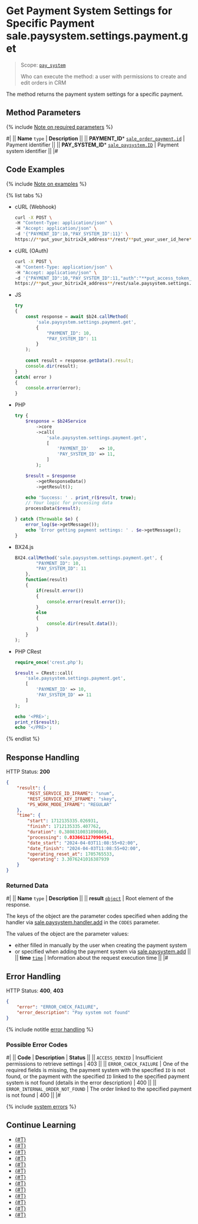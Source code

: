 # Get Payment System Settings for Specific Payment sale.paysystem.settings.payment.get

> Scope: [`pay_system`](../scopes/permissions.md)
>
> Who can execute the method: a user with permissions to create and edit orders in CRM

The method returns the payment system settings for a specific payment.

## Method Parameters

{% include [Note on required parameters](../../_includes/required.md) %}

#|
|| **Name**
`type` | **Description** ||
|| **PAYMENT_ID***
[`sale_order_payment.id`](../sale/data-types.md) | Payment identifier
||
|| **PAY_SYSTEM_ID***
[`sale_paysystem.ID`](../sale/data-types.md) | Payment system identifier
||
|#

## Code Examples

{% include [Note on examples](../../_includes/examples.md) %}

{% list tabs %}

- cURL (Webhook)

    ```bash
    curl -X POST \
    -H "Content-Type: application/json" \
    -H "Accept: application/json" \
    -d '{"PAYMENT_ID":10,"PAY_SYSTEM_ID":11}' \
    https://**put_your_bitrix24_address**/rest/**put_your_user_id_here**/**put_your_webhook_here**/sale.paysystem.settings.payment.get
    ```

- cURL (OAuth)

    ```bash
    curl -X POST \
    -H "Content-Type: application/json" \
    -H "Accept: application/json" \
    -d '{"PAYMENT_ID":10,"PAY_SYSTEM_ID":11,"auth":"**put_access_token_here**"}' \
    https://**put_your_bitrix24_address**/rest/sale.paysystem.settings.payment.get
    ```

- JS

    ```js
    try
    {
    	const response = await $b24.callMethod(
    		'sale.paysystem.settings.payment.get',
    		{
    			"PAYMENT_ID": 10,
    			"PAY_SYSTEM_ID": 11
    		}
    	);
    	
    	const result = response.getData().result;
    	console.dir(result);
    }
    catch( error )
    {
    	console.error(error);
    }
    ```

- PHP

    ```php
    try {
        $response = $b24Service
            ->core
            ->call(
                'sale.paysystem.settings.payment.get',
                [
                    'PAYMENT_ID'    => 10,
                    'PAY_SYSTEM_ID' => 11,
                ]
            );
    
        $result = $response
            ->getResponseData()
            ->getResult();
    
        echo 'Success: ' . print_r($result, true);
        // Your logic for processing data
        processData($result);
    
    } catch (Throwable $e) {
        error_log($e->getMessage());
        echo 'Error getting payment settings: ' . $e->getMessage();
    }
    ```

- BX24.js

    ```js
    BX24.callMethod('sale.paysystem.settings.payment.get', {
            "PAYMENT_ID": 10,
            "PAY_SYSTEM_ID": 11
        }, 
        function(result) 
        { 
            if(result.error()) 
            {
                console.error(result.error()); 
            }
            else 
            { 
                console.dir(result.data()); 
            } 
        } 
    );
    ```

- PHP CRest

    ```php
    require_once('crest.php');

    $result = CRest::call(
        'sale.paysystem.settings.payment.get',
        [
            'PAYMENT_ID' => 10,
            'PAY_SYSTEM_ID' => 11
        ]
    );

    echo '<PRE>';
    print_r($result);
    echo '</PRE>';
    ```

{% endlist %}

## Response Handling

HTTP Status: **200**

```json
{
    "result": {
        "REST_SERVICE_ID_IFRAME": "snum",
        "REST_SERVICE_KEY_IFRAME": "skey",
        "PS_WORK_MODE_IFRAME": "REGULAR"
    },
    "time": {
        "start": 1712135335.026931,
        "finish": 1712135335.407762,
        "duration": 0.3808310031890869,
        "processing": 0.0336611270904541,
        "date_start": "2024-04-03T11:08:55+02:00",
        "date_finish": "2024-04-03T11:08:55+02:00",
        "operating_reset_at": 1705765533,
        "operating": 3.3076241016387939
    }
}
```

### Returned Data

#|
|| **Name**
`type` | **Description** ||
|| **result**
[`object`](../data-types.md) | Root element of the response. 

The keys of the object are the parameter codes specified when adding the handler via [sale.paysystem.handler.add](./sale-pay-system-handler-add.md) in the `CODES` parameter. 

The values of the object are the parameter values:
- either filled in manually by the user when creating the payment system
- or specified when adding the payment system via [sale.paysystem.add](./sale-pay-system-add.md)
||
|| **time**
[`time`](../data-types.md) | Information about the request execution time ||
|#

## Error Handling

HTTP Status: **400**, **403**

```json
{
    "error": "ERROR_CHECK_FAILURE",
    "error_description": "Pay system not found"
}
```

{% include notitle [error handling](../../_includes/error-info.md) %}

### Possible Error Codes

#|
|| **Code** | **Description** | **Status** ||
|| `ACCESS_DENIED` | Insufficient permissions to retrieve settings | 403 ||
|| `ERROR_CHECK_FAILURE` | One of the required fields is missing, the payment system with the specified `ID` is not found, or the payment with the specified `ID` linked to the specified payment system is not found (details in the error description) | 400 ||
|| `ERROR_INTERNAL_ORDER_NOT_FOUND` | The order linked to the specified payment is not found | 400 ||
|#

{% include [system errors](../../_includes/system-errors.md) %}

## Continue Learning

- [{#T}](./sale-pay-system-handler-add.md)
- [{#T}](./sale-pay-system-handler-update.md)
- [{#T}](./sale-pay-system-handler-list.md)
- [{#T}](./sale-pay-system-handler-delete.md)
- [{#T}](./sale-pay-system-add.md)
- [{#T}](./sale-pay-system-update.md)
- [{#T}](./sale-pay-system-list.md)
- [{#T}](./sale-pay-system-settings-get.md)
- [{#T}](./sale-pay-system-settings-update.md)
- [{#T}](./sale-pay-system-delete.md)
- [{#T}](./sale-pay-system-pay-payment.md)
- [{#T}](./sale-pay-system-pay-invoice.md)
- [{#T}](./sale-pay-system-settings-invoice-get.md)